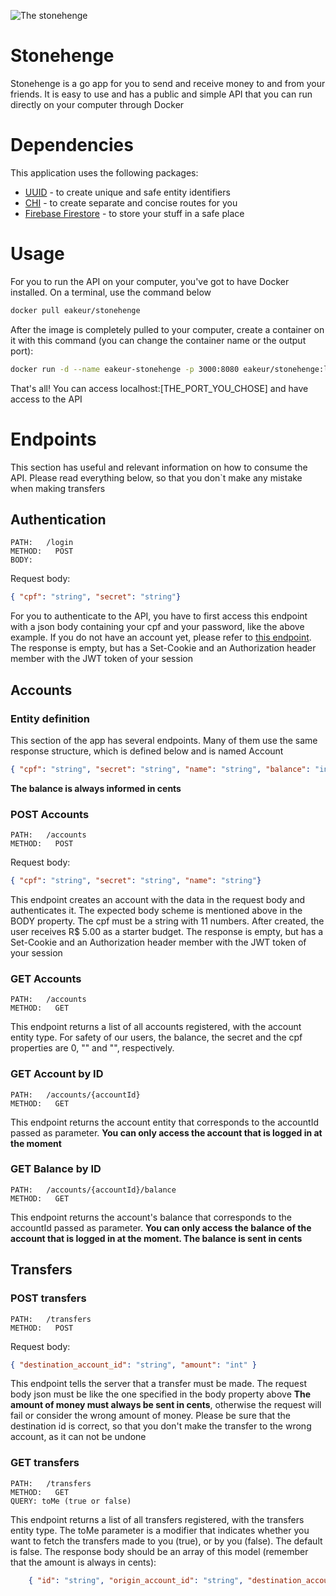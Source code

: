 ![The stonehenge](https://static.turbosquid.com/Preview/2019/02/13__15_50_21/Lowpoly_Stonehenge_05.jpg720E3DA3-2A5D-4E28-A953-C096C27DB0D1Large.jpg) 

# Stonehenge
Stonehenge is a go app for you to send and receive money to and from your friends. It is easy to use and has a public and simple API that you can run directly on your computer through Docker

# Dependencies
This application uses the following packages:
* [UUID](github.com/google/uuid) - to create unique and safe entity identifiers
* [CHI](github.com/go-chi/chi/v5) - to create separate and concise routes for you
* [Firebase Firestore](https://pkg.go.dev/firebase.google.com/go) - to store your stuff in a safe place

# Usage
For you to run the API on your computer, you've got to have Docker installed. On a terminal, use the command below
```bash
docker pull eakeur/stonehenge
```
After the image is completely pulled to your computer, create a container on it with this command (you can change the container name or the output port):
```bash
docker run -d --name eakeur-stonehenge -p 3000:8080 eakeur/stonehenge:latest
```
That's all! You can access localhost:[THE_PORT_YOU_CHOSE] and have access to the API

# Endpoints
This section has useful and relevant information on how to consume the API. Please read everything below, so that you don`t make any mistake when making transfers










## Authentication
```
PATH:   /login
METHOD:   POST
BODY: 
```
Request body:
```json
{ "cpf": "string", "secret": "string"}
```
For you to authenticate to the API, you have to first access this endpoint with a json body containing your cpf and your password, like the above example. If you do not have an account yet, please refer to [this endpoint](#post-accounts). The response is empty, but has a Set-Cookie and an Authorization header member with the JWT token of your session









## Accounts

### Entity definition
This section of the app has several endpoints. Many of them use the same response structure, which is defined below and is named Account
```json
{ "cpf": "string", "secret": "string", "name": "string", "balance": "int", "created_at": "string", "id": "string"}
```
**The balance is always informed in cents**


### POST Accounts
```
PATH:   /accounts
METHOD:   POST
```
Request body:
```json
{ "cpf": "string", "secret": "string", "name": "string"}
```
This endpoint creates an account with the data in the request body and authenticates it. The expected body scheme is mentioned above in the BODY property.
The cpf must be a string with 11 numbers. After created, the user receives R$ 5.00 as a starter budget. The response is empty, but has a Set-Cookie and an Authorization header member with the JWT token of your session

### GET Accounts
```
PATH:   /accounts
METHOD:   GET
```
This endpoint returns a list of all accounts registered, with the account entity type. For safety of our users, the balance, the secret and the cpf properties are 0, "" and "", respectively.

### GET Account by ID
```
PATH:   /accounts/{accountId}
METHOD:   GET
```
This endpoint returns the account entity that corresponds to the accountId passed as parameter. **You can only access the account that is logged in at the moment**

### GET Balance by ID
```
PATH:   /accounts/{accountId}/balance 
METHOD:   GET 
```
This endpoint returns the account's balance that corresponds to the accountId passed as parameter. **You can only access the balance of the account that is logged in at the moment. The balance is sent in cents**










## Transfers
### POST transfers
```
PATH:   /transfers
METHOD:   POST
```
Request body:
```json
{ "destination_account_id": "string", "amount": "int" }
```
This endpoint tells the server that a transfer must be made. The request body json must be like the one specified in the body property above
**The amount of money must always be sent in cents**, otherwise the request will fail or consider the wrong amount of money. Please be sure that the destination id is correct, so that you don't make the transfer to the wrong account, as it can not be undone

### GET transfers
```
PATH:   /transfers
METHOD:   GET
QUERY: toMe (true or false)
```
This endpoint returns a list of all transfers registered, with the transfers entity type. The toMe parameter is a modifier that indicates whether you want to fetch the transfers made to you (true), or by you (false). The default is false. The response body should be an array of this model (remember that the amount is always in cents): 
```json
    { "id": "string", "origin_account_id": "string", "destination_account_id": "string", "amount": "int", "created_at": "string"}
```
